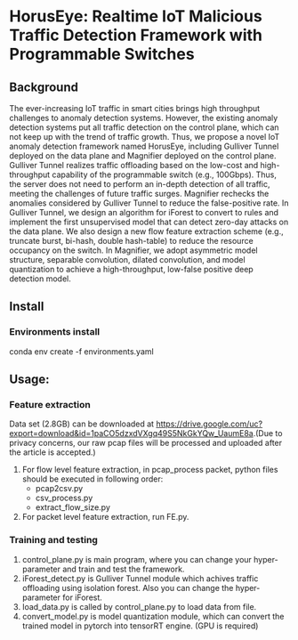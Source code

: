 # HorusEye: Realtime IoT Malicious Traffic Detection Framework with Programmable Switches

## Background
The ever-increasing IoT traffic in smart cities brings high throughput challenges to anomaly detection systems. However, the existing anomaly detection systems put all traffic detection on the control plane, which can not keep up with the trend of traffic growth. Thus, we propose a novel IoT anomaly detection framework named HorusEye, including Gulliver Tunnel deployed on the data plane and Magnifier deployed on the control plane. Gulliver Tunnel realizes traffic offloading based on the low-cost and high-throughput capability of the programmable switch (e.g., 100Gbps). Thus, the server does not need to perform an in-depth detection of all traffic, meeting the challenges of future traffic surges. Magnifier rechecks
the anomalies considered by Gulliver Tunnel to reduce the false-positive rate. In Gulliver Tunnel, we design an algorithm for iForest to convert to rules and implement the first unsupervised model that can detect zero-day attacks on the data plane. We also design a new flow feature extraction scheme (e.g., truncate burst, bi-hash, double hash-table) to reduce the resource occupancy on the switch. In Magnifier, we adopt asymmetric model structure, separable convolution, dilated convolution, and model quantization to achieve a high-throughput, low-false positive deep detection model. 

## Install
### Environments install
conda env create -f environments.yaml
## Usage:  

### Feature extraction
Data set (2.8GB) can be downloaded at <https://drive.google.com/uc?export=download&id=1paCO5dzxdVXgq49S5NkGkYQw_UaumE8a>.(Due to privacy concerns, our raw pcap files will be processed and uploaded after the article is accepted.)
1.  For flow level feature extraction, in pcap_process packet, python files should be executed in following order:
    - pcap2csv.py
    - csv_process.py
    - extract_flow_size.py
2.  For packet level feature extraction, run FE.py.  


### Training and testing
1.  control_plane.py is main program, where you can change your hyper-parameter and train and test the framework.  
2.  iForest_detect.py is Gulliver Tunnel module which achives traffic offloading using isolation forest. Also you can change the hyper-parameter for iForest.  
3.  load_data.py is called by control_plane.py to load data from file.  
4.  convert_model.py is model quantization module, which can convert the trained model in pytorch into tensorRT engine. (GPU is required)

